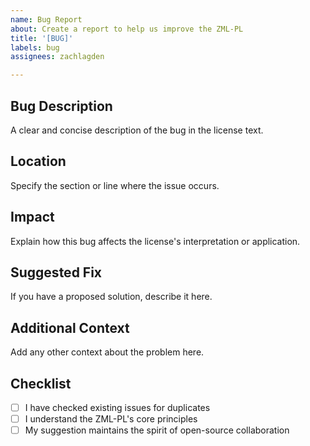 ```yaml
---
name: Bug Report
about: Create a report to help us improve the ZML-PL
title: '[BUG]'
labels: bug
assignees: zachlagden

---
```


## Bug Description
A clear and concise description of the bug in the license text.

## Location
Specify the section or line where the issue occurs.

## Impact
Explain how this bug affects the license's interpretation or application.

## Suggested Fix
If you have a proposed solution, describe it here.

## Additional Context
Add any other context about the problem here.

## Checklist
- [ ] I have checked existing issues for duplicates
- [ ] I understand the ZML-PL's core principles
- [ ] My suggestion maintains the spirit of open-source collaboration
